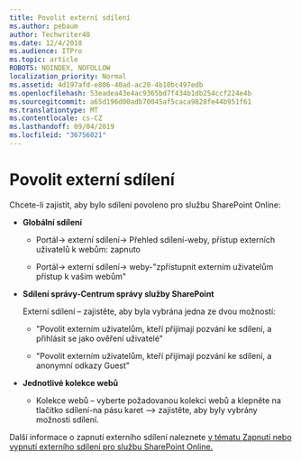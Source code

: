 ```yaml
---
title: Povolit externí sdílení
ms.author: pebaum
author: Techwriter40
ms.date: 12/4/2018
ms.audience: ITPro
ms.topic: article
ROBOTS: NOINDEX, NOFOLLOW
localization_priority: Normal
ms.assetid: 4d197afd-e806-40ad-ac20-4b10bc497edb
ms.openlocfilehash: 53eadea43e4ac9365bd7f434b1db254ccf224e4b
ms.sourcegitcommit: a65d196d00adb70045af5caca9828fe44b951f61
ms.translationtype: MT
ms.contentlocale: cs-CZ
ms.lasthandoff: 09/04/2019
ms.locfileid: "36756021"
---
```

# <a name="enable-external-sharing"></a>Povolit externí sdílení

 Chcete-li zajistit, aby bylo sdílení povoleno pro službu SharePoint Online:
  
- **Globální sdílení**
    
  - Portál-\> externí sdílení-\> Přehled sdílení-weby, přístup externích uživatelů k webům: zapnuto
    
  - Portál-\> externí sdílení-\> weby-"zpřístupnit externím uživatelům přístup k vašim webům"
    
- **Sdílení správy-Centrum správy služby SharePoint**
    
    Externí sdílení – zajistěte, aby byla vybrána jedna ze dvou možností:
    
  - "Povolit externím uživatelům, kteří přijímají pozvání ke sdílení, a přihlásit se jako ověření uživatelé"
    
  - "Povolit externím uživatelům, kteří přijímají pozvání ke sdílení, a anonymní odkazy Guest"
    
- **Jednotlivé kolekce webů**
    
  - Kolekce webů – vyberte požadovanou kolekci webů a klepněte na tlačítko sdílení-na pásu karet –\> zajistěte, aby byly vybrány možnosti sdílení.
    
Další informace o zapnutí externího sdílení naleznete [v tématu Zapnutí nebo vypnutí externího sdílení pro službu SharePoint Online.](https://go.microsoft.com/fwlink/?linkid=2047681&amp;clcid=0x409)
  

